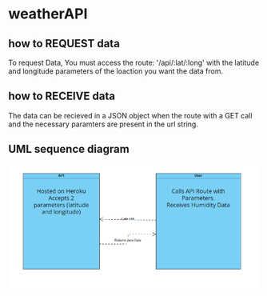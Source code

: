 # weatherAPI


 ## how to REQUEST data
 To request Data, You must access the route: '/api/:lat/:long' with the latitude and longitude parameters of the loaction you want the data from.


 ## how to RECEIVE  data

 The data can be recieved in a JSON object when the route with a GET call and the necessary paramters are present in the url string.



 ## UML sequence diagram

 ![UML sequence](./Screenshot%202022-10-31%20191455.png)